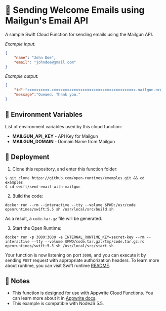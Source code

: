 # 📧 Sending Welcome Emails using Mailgun's Email API

A sample Swift Cloud Function for sending emails using the Mailgun API.


_Example input:_

```json
{
    "name": "John Doe",
    "email": "johndoe@gmail.com"
}
```


_Example output:_


```json
{
    "id":"<xxxxxxxxx.xxxxxxxxxxxxxxxxxxxxxxxxxxxxxxxxxxxxxx.mailgun.org>",
    "message":"Queued. Thank you."
}
```

## 📝 Environment Variables

List of environment variables used by this cloud function:

* **MAILGUN_API_KEY** - API Key for Mailgun 
* **MAILGUN_DOMAIN** - Domain Name from Mailgun

## 🚀 Deployment

1. Clone this repository, and enter this function folder:

```
$ git clone https://github.com/open-runtimes/examples.git && cd examples
$ cd swift/send-email-with-mailgun
```

2. Build the code:
```
docker run --rm --interactive --tty --volume $PWD:/usr/code openruntimes/swift:5.5 sh /usr/local/src/build.sh
```
As a result, a `code.tar.gz` file will be generated.

3. Start the Open Runtime:
```
docker run -p 3000:3000 -e INTERNAL_RUNTIME_KEY=secret-key --rm --interactive --tty --volume $PWD/code.tar.gz:/tmp/code.tar.gz:ro openruntimes/swift:5.5 sh /usr/local/src/start.sh
```

Your function is now listening on port `3000`, and you can execute it by sending `POST` request with appropriate authorization headers. To learn more about runtime, you can visit Swift runtime [README](https://github.com/open-runtimes/open-runtimes/tree/main/runtimes/swift-5.5).

## 📝 Notes
 - This function is designed for use with Appwrite Cloud Functions. You can learn more about it in [Appwrite docs](https://appwrite.io/docs/functions).
 - This example is compatible with NodeJS 5.5.